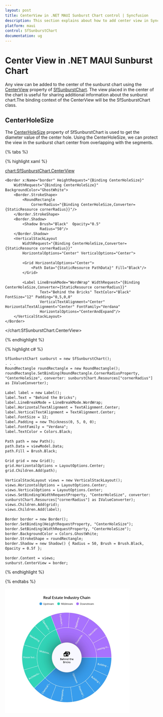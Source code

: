 ```yaml
---
layout: post
title: CenterView in .NET MAUI Sunburst Chart control | Syncfusion
description: This section explains about how to add center view in Syncfusion .NET MAUI Sunburst Chart control.
platform: maui
control: SfSunburstChart
documentation: ug
---
```


# Center View in .NET MAUI Sunburst Chart 

Any view can be added to the center of the sunburst chart using the [CenterView]() property of [SfSunburstChart](). The view placed in the center of the chart is useful for sharing additional information about the sunburst chart.The binding context of the CenterView will be the SfSunburstChart class.

## CenterHoleSize

The [CenterHoleSize]() property of SfSunburstChart is used to get the diameter value of the center hole. Using the CenterHoleSize, we can protect the view in the sunburst chart center from overlapping with the segments.

{% tabs %}

{% highlight xaml %}

<chart:SfSunburstChart.CenterView>

    <Border x:Name="border" HeightRequest="{Binding CenterHoleSize}" 
        WidthRequest="{Binding CenterHoleSize}" BackgroundColor="GhostWhite">
        <Border.StrokeShape>
            <RoundRectangle 
                CornerRadius="{Binding CenterHoleSize,Converter={StaticResource cornerRadius}}"/>
        </Border.StrokeShape>
        <Border.Shadow>
            <Shadow Brush="Black"  Opacity="0.5" 
                    Radius="50"/>
        </Border.Shadow>
        <VerticalStackLayout 
            WidthRequest="{Binding CenterHoleSize,Converter={StaticResource cornerRadius}}"
            HorizontalOptions="Center" VerticalOptions="Center">

            <Grid HorizontalOptions="Center">
                <Path Data="{StaticResource PathData}" Fill="Black"/>
            </Grid>

            <Label LineBreakMode="WordWrap" WidthRequest="{Binding CenterHoleSize,Converter={StaticResource cornerRadius}}" 
                    Text="Behind the Bricks" TextColor="Black" FontSize="12" Padding="0,5,0,0"
                    VerticalTextAlignment="Center"  HorizontalTextAlignment="Center" FontFamily="Verdana"
                    HorizontalOptions="CenterAndExpand"/>
        </VerticalStackLayout>
    </Border>
</chart:SfSunburstChart.CenterView>

{% endhighlight %}

{% highlight c# %}

    SfSunburstChart sunburst = new SfSunburstChart();
    . . .      
    RoundRectangle roundRectangle = new RoundRectangle();
    roundRectangle.SetBinding(RoundRectangle.CornerRadiusProperty, "CenterHoleSize", converter: sunburstChart.Resources["cornerRadius"] as IValueConverter);

    Label label = new Label();
    label.Text = "Behind the Bricks";
    label.LineBreakMode = LineBreakMode.WordWrap;
    label.HorizontalTextAlignment = TextAlignment.Center;
    label.VerticalTextAlignment = TextAlignment.Center;
    label.FontSize = 12;
    label.Padding = new Thickness(0, 5, 0, 0);
    label.FontFamily = "Verdana";
    label.TextColor = Colors.Black;

    Path path = new Path();
    path.Data = viewModel.Data;
    path.Fill = Brush.Black;

    Grid grid = new Grid();
    grid.HorizontalOptions = LayoutOptions.Center;
    grid.Children.Add(path);

    VerticalStackLayout views = new VerticalStackLayout();
    views.HorizontalOptions = LayoutOptions.Center;
    views.VerticalOptions = LayoutOptions.Center;
    views.SetBinding(WidthRequestProperty, "CenterHoleSize", converter: sunburstChart.Resources["cornerRadius"] as IValueConverter);
    views.Children.Add(grid);
    views.Children.Add(label);

    Border border = new Border();
    border.SetBinding(HeightRequestProperty, "CenterHoleSize");
    border.SetBinding(WidthRequestProperty, "CenterHoleSize");
    border.BackgroundColor = Colors.GhostWhite;
    border.StrokeShape = roundRectangle;
    border.Shadow = new Shadow() { Radius = 50, Brush = Brush.Black, Opacity = 0.5f };

    border.Content = views;
    sunburst.CenterView = border;

{% endhighlight %}

{% endtabs %}

![Center view in MAUI Sunburst Chart.](Center_view_images/maui_centre_view_ouput_image.png)